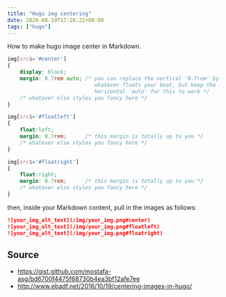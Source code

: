 ```yaml
---
title: "Hugo img centering"
date: 2020-08-19T17:28:22+08:00
tags: ["hugo"]
---
```


How to make hugo image center in Markdown.

<!--more-->


```css
img[src$='#center']
{
    display: block;
    margin: 0.7rem auto; /* you can replace the vertical '0.7rem' by
                            whatever floats your boat, but keep the
                            horizontal 'auto' for this to work */
    /* whatever else styles you fancy here */
}

img[src$='#floatleft']
{
    float:left;
    margin: 0.7rem;      /* this margin is totally up to you */
    /* whatever else styles you fancy here */
}

img[src$='#floatright']
{
    float:right;
    margin: 0.7rem;      /* this margin is totally up to you */
    /* whatever else styles you fancy here */
}
```


then, inside your Markdown content, pull in the images as follows:

```markdown
![your_img_alt_text](/img/your_img.png#center)
![your_img_alt_text](/img/your_img.png#floatleft)
![your_img_alt_text](/img/your_img.png#floatright)
```

## Source

- https://gist.github.com/mostafa-asg/bd6700f4475f68730b4ea3bf12afe7ee
- http://www.ebadf.net/2016/10/19/centering-images-in-hugo/

